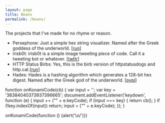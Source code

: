 ```yaml
---
layout: page
title: Beans
permalink: /beans/
---
```


The projects that I've made for no rhyme or reason.

* Persephone: Just a simple hex string visualizer. Named after the Greek goddess of the underworld. [[run](https://persephone-vmh.herokuapp.com/)]
* irisb0t: irisb0t is a simple image tweeting piece of code. Call it a tweeting bot or whatever. [[twttr](https://twitter.com/irisb0t)]
* HTTP Status Birbs:  Yes, this is the birb version of httpstatusdogs and http.cat.[[run](https://http-birbs.herokuapp.com/)]
* Hades: Hades is a hashing algorithm which generates a 128-bit hex digest. Named after the Greek god of the underworld. [[pypi](https://pypi.org/project/hades-hash/)]

<scripts>
  function onKonamiCode(cb) {
  var input = '';
  var key = '38384040373937396665';
  document.addEventListener('keydown', function (e) {
    input += ("" + e.keyCode);
    if (input === key) {
      return cb();
    }
    if (!key.indexOf(input)) return;
    input = ("" + e.keyCode);
  });
}

onKonamiCode(function () {alert('\o/')})
</scripts>
